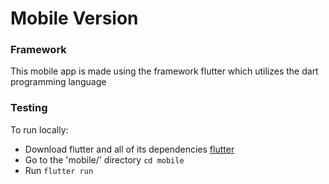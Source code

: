 # Mobile Version

### Framework 

This mobile app is made using the framework flutter which utilizes the dart programming language

### Testing

To run locally:
- Download flutter and all of its dependencies [flutter](https://flutter.dev/) 
- Go to the 'mobile/' directory `cd mobile` 
- Run `flutter run` 
